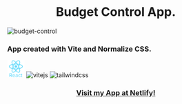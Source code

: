 <h1 align="center">Budget Control App.</h1> 
<img src="https://cdn.iconscout.com/icon/free/png-256/budget-1850786-1571027.png" alt="budget-control" width="40" height="40" />
<h3>App created with Vite and Normalize CSS.</h3>
<p>
<img src="https://raw.githubusercontent.com/devicons/devicon/master/icons/react/react-original-wordmark.svg" alt="react" width="40" height="40" /> 
<img src="https://vectorwiki.com/images/bjlcA__vitejs.svg" alt="vitejs" width="40" height="40" />
<img src="https://necolas.github.io/normalize.css/logo.svg" alt="tailwindcss" width="40" height="40" />
</p>

<a href="https://"><h3 align="center">Visit my App at Netlify!</h3></a>
